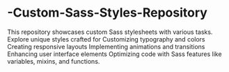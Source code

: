 # -Custom-Sass-Styles-Repository
This repository showcases custom Sass stylesheets with various tasks. Explore unique styles crafted for
Customizing typography and colors
Creating responsive layouts
Implementing animations and transitions
Enhancing user interface elements
Optimizing code with Sass features like variables, mixins, and functions.
